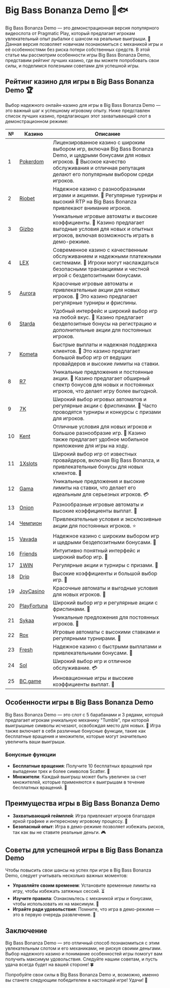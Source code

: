# Big Bass Bonanza Demo 🎣🐟

Big Bass Bonanza Demo — это демонстрационная версия популярного видеослота от Pragmatic Play, который предлагает игрокам увлекательный опыт рыбалки с шансом на реальные выигрыши. 🎉 Данная версия позволяет новичкам познакомиться с механикой игры и её особенностями без риска потери собственных средств. В этой статье мы рассмотрим особенности игры Big Bass Bonanza Demo, представим рейтинг лучших казино, где вы можете попробовать свои силы, и поделимся полезными советами для успешной игры.

## Рейтинг казино для игры в Big Bass Bonanza Demo 🏆

Выбор надежного онлайн-казино для игры в Big Bass Bonanza Demo — это важный шаг к успешному игровому опыту. Ниже представлен список лучших казино, предлагающих этот захватывающий слот в демонстрационном режиме:

| №  | Казино        | Описание                                                     |
|----|---------------|--------------------------------------------------------------|
| 1  | [Pokerdom](https://brandplay.link/4k77v2yx)   | Лицензированное казино с широким выбором игр, включая Big Bass Bonanza Demo, и щедрыми бонусами для новых игроков. 🌟 Высокое качество обслуживания и отличная репутация делают его популярным выбором среди игроков.    |
| 2  | [Riobet](https://brandplay.link/7xBLTPyj)      | Надежное казино с разнообразными играми и акциями. 🎊 Регулярные турниры и высокий RTP на Big Bass Bonanza привлекают внимание игроков.      |
| 3  | [Gizbo](https://brandplay.link/bprXw4YV)       | Уникальные игровые автоматы и высокие коэффициенты. 🎁 Казино предлагает выгодные условия для новых и опытных игроков, включая возможность играть в демо-режиме.                         |
| 4  | [LEX](https://brandplay.link/zW4hdDFV)         | Современное казино с качественным обслуживанием и надежными платежными системами. 💎 Игроки могут наслаждаться безопасными транзакциями и честной игрой с бездепозитными бонусами.         |
| 5  | [Aurora](https://10trafic-stat2.com/click/668546556bcc6313411604bd/6766/13032/subaccount) | Красочные игровые автоматы и привлекательные акции для новых игроков. 🌈 Это казино предлагает регулярные турниры и фриспины.              |
| 6  | [Starda](https://brandplay.link/fB7xwRFL)      | Удобный интерфейс и широкий выбор игр на любой вкус. 🎲 Казино предлагает бездепозитные бонусы на регистрацию и дополнительные акции для постоянных игроков.          |
| 7  | [Kometa](https://brandplay.link/8ZymQJV8)      | Быстрые выплаты и надежная поддержка клиентов. 🌌 Это казино предлагает большой выбор игр от ведущих провайдеров и высокие лимиты на ставки.             |
| 8  | [R7](https://brandplay.link/bMd3Yjsw)          | Уникальные предложения и постоянные акции. 🎀 Казино предлагает обширный спектр бонусов для новых и постоянных игроков, что делает игру более выгодной.                 |
| 9  | [7K](https://brandplay.link/BvQyFShp)          | Широкий выбор игровых автоматов и регулярные акции с фриспинами. 💫 Часто проводятся турниры и конкурсы с призами для игроков.               |
| 10 | [Kent](https://brandplay.link/Fv2WP3js)        | Отличные условия для новых игроков и большое разнообразие игр. 📱 Казино также предлагает удобное мобильное приложение для игры на ходу.          |
| 11 | [1Xslots](https://brandplay.link/hSB1khtr)     | Широкий выбор игр от известных провайдеров, включая Big Bass Bonanza, и привлекательные бонусы для новых клиентов. 🎉 |
| 12 | [Gama](https://brandplay.link/j6NMKsDz)        | Уникальные предложения и высокие лимиты на ставки, что делает его идеальным для серьезных игроков. 💳 |
| 13 | [Onion](https://brandplay.link/zBGRVpQ9)       | Разнообразные игровые автоматы и высокие коэффициенты выплат. 🎰 |
| 14 | [Чемпион](https://temon-gter.cfd/go/lRq?p80412p304504pcc44t17455) | Привлекательные условия и эксклюзивные акции для постоянных игроков. ⭐ |
| 15 | [Vavada](https://vavadapartner.pro/?promo=ea5c9275-6854-4505-94fc-95ab18221945-linkb2) | Надежное казино с широким выбором игр и щедрыми бездепозитными бонусами. 🎊 |
| 16 | [Friends](https://gofriends.vc/linkb2)         | Интуитивно понятный интерфейс и широкий выбор игр. 🎈 |
| 17 | [1WIN](https://brandplay.link/smXVpBbG)        | Регулярные акции и турниры с призами. 💫 |
| 18 | [Drip](https://drp-ircp01.com/c07e6a3db)       | Высокие коэффициенты и большой выбор игр. 💎 |
| 19 | [JoyCasino](https://rpc30.call2me.pro/?/ru/registration?apkpop=0&partner=p24970p3291217pc98f) | Красочные автоматы и выгодные условия для новых игроков. 🎊 |
| 20 | [PlayFortuna](https://fortunapromo.net/alt/playfortuna/registration?0dc4a9362a71feb7e3f165fb8e766f70) | Широкий выбор игр и регулярные акции с фриспинами. 🎁 |
| 21 | [Sykaa](https://s-two-way.com/?source=linkb2&pid=30697) | Уникальные предложения для постоянных игроков. 🎀 |
| 22 | [Rox](https://rox-pvwfpjgcxe.com/cb1ee18a5)     | Игровые автоматы с высокими ставками и регулярными турнирами. 🎯 |
| 23 | [Fresh](https://fresh-eumwkxwao.com/c3f7b485d)  | Надежное казино с быстрыми выплатами и привлекательными бонусами. 🌟 |
| 24 | [Sol](https://sol-mmtdzfbaco.com/cb2415bca)     | Широкий выбор игр и отличное обслуживание. 💳 |
| 25 | [BC.game](https://partnerbcgame.com/dcc53d441)  | Инновационные игры и высокие коэффициенты выплат. 🚀 |

## Особенности игры в Big Bass Bonanza Demo

Big Bass Bonanza Demo — это слот с 5 барабанами и 3 рядами, который предлагает игрокам уникальную механику "Tumble", при которой выигрышные символы исчезают, освобождая место для новых. 🎢 Игра также включает в себя различные бонусные функции, такие как бесплатные вращения и множители, которые могут значительно увеличить ваши выигрыши.

### Бонусные функции

- **Бесплатные вращения**: Получите 10 бесплатных вращений при выпадении трех и более символов Scatter. 🎡
- **Множители**: Каждый выигрыш может быть увеличен за счет множителей, которые применяются к выигрышам в течение бесплатных вращений. 🎁

## Преимущества игры в Big Bass Bonanza Demo

- **Захватывающий геймплей**: Игра привлекает игроков благодаря яркой графике и интересному игровому процессу. 🌈
- **Безопасный опыт**: Игра в демо-режиме позволяет избежать рисков, так как вы не ставите реальные деньги. 🎮

## Советы для успешной игры в Big Bass Bonanza Demo

Чтобы повысить свои шансы на успех при игре в Big Bass Bonanza Demo, следует учитывать несколько важных моментов:

- **Управляйте своим временем**: Установите временные лимиты на игру, чтобы избежать затяжных сессий. ⏳
- **Изучите правила**: Ознакомьтесь с механикой игры и бонусами, чтобы использовать их на максимум. 📜
- **Играйте ради удовольствия**: Помните, что игра в демо-режиме — это в первую очередь развлечение. 🎊

## Заключение

Big Bass Bonanza Demo — это отличный способ познакомиться с этим увлекательным слотом и его механиками, не рискуя своими деньгами. Выбор надежного казино и понимание особенностей игры помогут вам получить максимум удовольствия. Следуйте нашим советам, и пусть удача всегда будет на вашей стороне! 🍀

Попробуйте свои силы в Big Bass Bonanza Demo и, возможно, именно вы станете следующим победителем в настоящей игре! Удачи! 🎉
